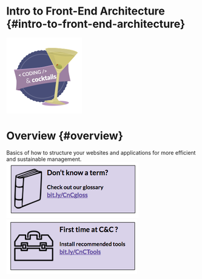 # Intro to Front-End Architecture {#intro-to-front-end-architecture}

![codingcocktailsbadge-200.png](/images/image08.png)
# Overview {#overview}

Basics of how to structure your websites and applications for more efficient and sustainable management.
<br>
[![](images/1.png)](http://bit.ly/CnCgloss)   [![](images/2.png)](http://bit.ly/CnCTools)